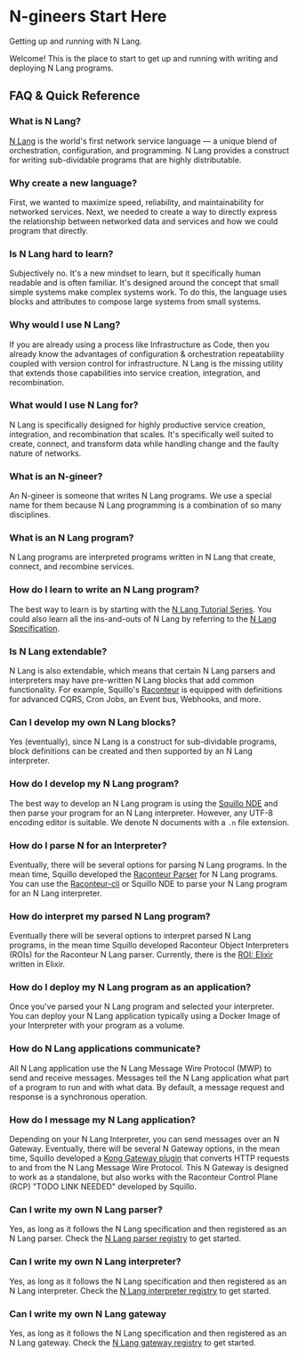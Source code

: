 # N-gineers Start Here
Getting up and running with N Lang.

Welcome! This is the place to start to get up and running with writing and deploying N Lang programs.

## FAQ & Quick Reference

### What is N Lang?
[N Lang](https://github.com/squillo/n) is the world's first network service language — a unique blend of orchestration, configuration, and programming. N Lang provides a construct for writing sub-dividable programs that are highly distributable.

### Why create a new language?
First, we wanted to maximize speed, reliability, and maintainability for networked services. Next, we needed to create a way to directly express the relationship between networked data and services and how we could program that directly.

### Is N Lang hard to learn?
Subjectively no. It's a new mindset to learn, but it specifically human readable and is often familiar. It's designed around the concept that small simple systems make complex systems work. To do this, the language uses blocks and attributes to compose large systems from small systems.

### Why would I use N Lang?
If you are already using a process like Infrastructure as Code, then you already know the advantages of configuration & orchestration repeatability coupled with version control for infrastructure. N Lang is the missing utility that extends those capabilities into service creation, integration, and recombination.

### What would I use N Lang for?
N Lang is specifically designed for highly productive service creation, integration, and recombination that scales. It's specifically well suited to create, connect, and transform data while handling change and the faulty nature of networks.

### What is an N-gineer?
An N-gineer is someone that writes N Lang programs. We use a special name for them because N Lang programming is a combination of so many disciplines.  

### What is an N Lang program?
N Lang programs are interpreted programs written in N Lang that create, connect, and recombine services.

### How do I learn to write an N Lang program?
The best way to learn is by starting with the [N Lang Tutorial Series](https://github.com/squillo/n_tutorials). You could also learn all the ins-and-outs of N Lang by referring to the [N Lang Specification](https://github.com/squillo/n). 

### Is N Lang extendable? 
N Lang is also extendable, which means that certain N Lang parsers and interpreters may have pre-written N Lang blocks that add common functionality. For example, Squillo's [Raconteur](https://github.com/squillo/raconteur) is equipped with definitions for advanced CQRS, Cron Jobs, an Event bus, Webhooks, and more.  

### Can I develop my own N Lang blocks?
Yes (eventually), since N Lang is a construct for sub-dividable programs, block definitions can be created and then supported by an N Lang interpreter.

### How do I develop my N Lang program?
The best way to develop an N Lang program is using the [Squillo NDE](https://github.com/squillo/squillo-nde) and then parse your program for an N Lang interpreter. However, any UTF-8 encoding editor is suitable. We denote N documents with a `.n` file extension.

### How do I parse N for an Interpreter?
Eventually, there will be several options for parsing N Lang programs. In the mean time, Squillo developed the [Raconteur Parser](https://github.com/squillo/raconteur) for N Lang programs. You can use the [Raconteur-cli](https://github.com/squillo/raconteur-cli) or Squillo NDE to parse your N Lang program for an N Lang interpreter.

### How do interpret my parsed N Lang program?
Eventually there will be several options to interpret parsed N Lang programs, in the mean time Squillo developed Raconteur Object Interpreters (ROIs) for the Raconteur N Lang parser. Currently, there is the [ROI: Elixir](https://github.com/squillo/ex_raconteur_umbrella) written in Elixir. 

### How do I deploy my N Lang program as an application?
Once you've parsed your N Lang program and selected your interpreter. You can deploy your N Lang application typically using a Docker Image of your Interpreter with your program as a volume.

### How do N Lang applications communicate?
All N Lang application use the N Lang Message Wire Protocol (MWP) to send and receive messages. Messages tell the N Lang application what part of a program to run and with what data. By default, a message request and response is a synchronous operation.

### How do I message my N Lang application?
 Depending on your N Lang Interpreter, you can send messages over an N Gateway. Eventually, there will be several N Gateway options, in the mean time, Squillo developed a [Kong Gateway plugin](https://github.com/squillo/rcp-gateway-kong) that converts HTTP requests to and from the N Lang Message Wire Protocol. This N Gateway is designed to work as a standalone, but also works with the Raconteur Control Plane (RCP) "TODO LINK NEEDED" developed by Squillo.  

### Can I write my own N Lang parser?
Yes, as long as it follows the N Lang specification and then registered as an N Lang parser.
Check the [N Lang parser registry](https://github.com/squillo/n/blob/main/N%20Language%20Spec/N_LANGUAGE_PARSER_REGISTRY.md) to get started.

### Can I write my own N Lang interpreter?
Yes, as long as it follows the N Lang specification and then registered as an N Lang interpreter. Check the [N Lang interpreter registry](https://github.com/squillo/n/blob/main/N%20Language%20Spec/N_LANGUAGE_INTERPRETERS_REGISTRY.md) to get started.

### Can I write my own N Lang gateway
Yes, as long as it follows the N Lang specification and then registered as an N Lang gateway. Check the [N Lang gateway registry](https://github.com/squillo/n/blob/main/N%20Language%20Spec/N_LANGUAGE_GATEWAYS_REGISTRY.md) to get started.
